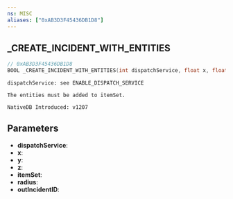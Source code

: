 ```yaml
---
ns: MISC
aliases: ["0xAB3D3F45436DB1D8"]
---
```

## _CREATE_INCIDENT_WITH_ENTITIES

```c
// 0xAB3D3F45436DB1D8
BOOL _CREATE_INCIDENT_WITH_ENTITIES(int dispatchService, float x, float y, float z, int itemSet, float radius, int* outIncidentID);
```

```
dispatchService: see ENABLE_DISPATCH_SERVICE

The entities must be added to itemSet.

NativeDB Introduced: v1207
```

## Parameters
* **dispatchService**:
* **x**:
* **y**:
* **z**:
* **itemSet**:
* **radius**:
* **outIncidentID**:
